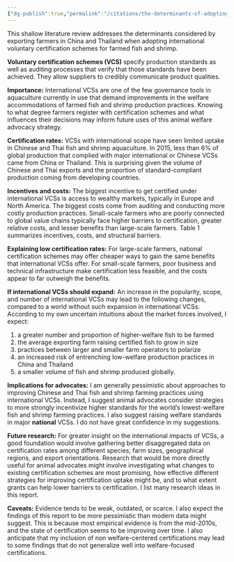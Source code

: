 ```yaml
---
{"dg-publish":true,"permalink":"/citations/the-determinants-of-adopting-international-voluntary-certification-schemes-for-farmed-fish-and-shrimp-in-china-and-thailand-rethink-priorities/","tags":["#fish shrimp China"],"created":"2025-10-23T17:42:47.003+01:00","updated":"2025-10-23T18:12:10.267+01:00"}
---
```


This shallow literature review addresses the determinants considered by exporting farmers in China and Thailand when adopting international voluntary certification schemes for farmed fish and shrimp.

**Voluntary certification schemes (VCS)** specify production standards as well as auditing processes that verify that those standards have been achieved. They allow suppliers to credibly communicate product qualities.

**Importance:** International VCSs are one of the few governance tools in aquaculture currently in use that demand improvements in the welfare accommodations of farmed fish and shrimp production practices. Knowing to what degree farmers register with certification schemes and what influences their decisions may inform future uses of this animal welfare advocacy strategy.

**Certification rates:** VCSs with international scope have seen limited uptake in Chinese and Thai fish and shrimp aquaculture. In 2015, less than 6% of global production that complied with major international or Chinese VCSs came from China or Thailand. This is surprising given the volume of Chinese and Thai exports and the proportion of standard-compliant production coming from developing countries.

**Incentives and costs:** The biggest incentive to get certified under international VCSs is access to wealthy markets, typically in Europe and North America. The biggest costs come from auditing and conducting more costly production practices. Small-scale farmers who are poorly connected to global value chains typically face higher barriers to certification, greater relative costs, and lesser benefits than large-scale farmers. Table 1 summarizes incentives, costs, and structural barriers.

**Explaining low certification rates:** For large-scale farmers, national certification schemes may offer cheaper ways to gain the same benefits that international VCSs offer. For small-scale farmers, poor business and technical infrastructure make certification less feasible, and the costs appear to far outweigh the benefits.

**If international VCSs should expand:** An increase in the popularity, scope, and number of international VCSs may lead to the following changes, compared to a world without such expansion in international VCSs. According to my own uncertain intuitions about the market forces involved, I expect:

1.  a greater number and proportion of higher-welfare fish to be farmed
2.  the average exporting farm raising certified fish to grow in size
3.  practices between larger and smaller farm operators to polarize
4.  an increased risk of entrenching low-welfare production practices in China and Thailand
5.  a smaller volume of fish and shrimp produced globally.

**Implications for advocates:** I am generally pessimistic about approaches to improving Chinese and Thai fish and shrimp farming practices using international VCSs. Instead, I suggest animal advocates consider strategies to more strongly incentivize higher standards for the world’s lowest-welfare fish and shrimp farming practices. I also suggest raising welfare standards in major **national** VCSs. I do not have great confidence in my suggestions.

**Future research:** For greater insight on the international impacts of VCSs, a good foundation would involve gathering better disaggregated data on certification rates among different species, farm sizes, geographical regions, and export orientations. Research that would be more directly useful for animal advocates might involve investigating what changes to existing certification schemes are most promising, how effective different strategies for improving certification uptake might be, and to what extent grants can help lower barriers to certification. I list many research ideas in this report.

**Caveats:** Evidence tends to be weak, outdated, or scarce. I also expect the findings of this report to be more pessimistic than modern data might suggest. This is because most empirical evidence is from the mid-2010s, and the state of certification seems to be improving over time. I also anticipate that my inclusion of non welfare-centered certifications may lead to some findings that do not generalize well into welfare-focused certifications.